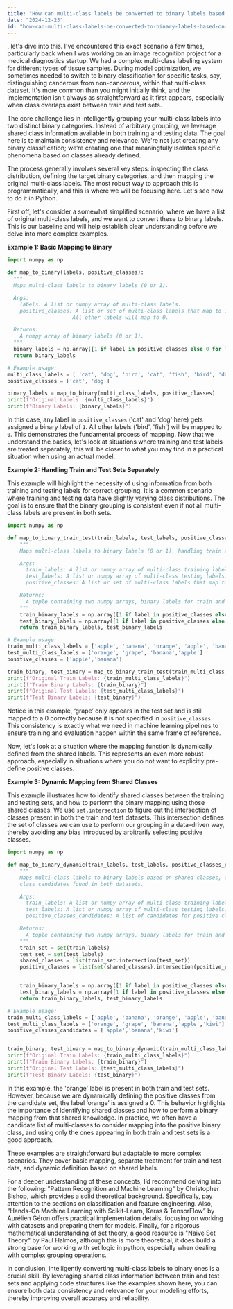 ```yaml
---
title: "How can multi-class labels be converted to binary labels based on shared classes in the training and testing sets?"
date: "2024-12-23"
id: "how-can-multi-class-labels-be-converted-to-binary-labels-based-on-shared-classes-in-the-training-and-testing-sets"
---
```


, let's dive into this. I've encountered this exact scenario a few times, particularly back when I was working on an image recognition project for a medical diagnostics startup. We had a complex multi-class labeling system for different types of tissue samples. During model optimization, we sometimes needed to switch to binary classification for specific tasks, say, distinguishing cancerous from non-cancerous, within that multi-class dataset. It's more common than you might initially think, and the implementation isn't always as straightforward as it first appears, especially when class overlaps exist between train and test sets.

The core challenge lies in intelligently grouping your multi-class labels into two distinct binary categories. Instead of arbitrary grouping, we leverage shared class information available in both training and testing data. The goal here is to maintain consistency and relevance. We're not just creating any binary classification; we’re creating one that meaningfully isolates specific phenomena based on classes already defined.

The process generally involves several key steps: inspecting the class distribution, defining the target binary categories, and then mapping the original multi-class labels. The most robust way to approach this is programmatically, and this is where we will be focusing here. Let's see how to do it in Python.

First off, let's consider a somewhat simplified scenario, where we have a list of original multi-class labels, and we want to convert these to binary labels. This is our baseline and will help establish clear understanding before we delve into more complex examples.

**Example 1: Basic Mapping to Binary**

```python
import numpy as np

def map_to_binary(labels, positive_classes):
  """
  Maps multi-class labels to binary labels (0 or 1).

  Args:
    labels: A list or numpy array of multi-class labels.
    positive_classes: A list or set of multi-class labels that map to 1.
                     All other labels will map to 0.

  Returns:
    A numpy array of binary labels (0 or 1).
  """
  binary_labels = np.array([1 if label in positive_classes else 0 for label in labels])
  return binary_labels

# Example usage:
multi_class_labels = [ 'cat', 'dog', 'bird', 'cat', 'fish', 'bird', 'dog']
positive_classes = ['cat', 'dog']

binary_labels = map_to_binary(multi_class_labels, positive_classes)
print(f"Original Labels: {multi_class_labels}")
print(f"Binary Labels: {binary_labels}")
```

In this case, any label in `positive_classes` ('cat' and 'dog' here) gets assigned a binary label of `1`. All other labels ('bird', 'fish') will be mapped to `0`. This demonstrates the fundamental process of mapping. Now that we understand the basics, let's look at situations where training and test labels are treated separately, this will be closer to what you may find in a practical situation when using an actual model.

**Example 2: Handling Train and Test Sets Separately**

This example will highlight the necessity of using information from both training and testing labels for correct grouping. It is a common scenario where training and testing data have slightly varying class distributions. The goal is to ensure that the binary grouping is consistent even if not all multi-class labels are present in both sets.

```python
import numpy as np

def map_to_binary_train_test(train_labels, test_labels, positive_classes):
    """
    Maps multi-class labels to binary labels (0 or 1), handling train and test sets separately.

    Args:
      train_labels: A list or numpy array of multi-class training labels.
      test_labels: A list or numpy array of multi-class testing labels.
      positive_classes: A list or set of multi-class labels that map to 1.

    Returns:
      A tuple containing two numpy arrays, binary labels for train and test data respectively.
    """
    train_binary_labels = np.array([1 if label in positive_classes else 0 for label in train_labels])
    test_binary_labels = np.array([1 if label in positive_classes else 0 for label in test_labels])
    return train_binary_labels, test_binary_labels

# Example usage:
train_multi_class_labels = ['apple', 'banana', 'orange', 'apple', 'banana']
test_multi_class_labels = ['orange', 'grape', 'banana','apple']
positive_classes = ['apple','banana']

train_binary, test_binary = map_to_binary_train_test(train_multi_class_labels, test_multi_class_labels, positive_classes)
print(f"Original Train Labels: {train_multi_class_labels}")
print(f"Train Binary Labels: {train_binary}")
print(f"Original Test Labels: {test_multi_class_labels}")
print(f"Test Binary Labels: {test_binary}")

```

Notice in this example, ‘grape’ only appears in the test set and is still mapped to a 0 correctly because it is not specified in `positive_classes`. This consistency is exactly what we need in machine learning pipelines to ensure training and evaluation happen within the same frame of reference.

Now, let's look at a situation where the mapping function is dynamically defined from the shared labels. This represents an even more robust approach, especially in situations where you do not want to explicitly pre-define positive classes.

**Example 3: Dynamic Mapping from Shared Classes**

This example illustrates how to identify shared classes between the training and testing sets, and how to perform the binary mapping using those shared classes. We use `set.intersection` to figure out the intersection of classes present in both the train and test datasets. This intersection defines the set of classes we can use to perform our grouping in a data-driven way, thereby avoiding any bias introduced by arbitrarily selecting positive classes.

```python
import numpy as np

def map_to_binary_dynamic(train_labels, test_labels, positive_classes_candidates):
    """
    Maps multi-class labels to binary labels based on shared classes, using a subset of positive
    class candidates found in both datasets.

    Args:
      train_labels: A list or numpy array of multi-class training labels.
      test_labels: A list or numpy array of multi-class testing labels.
      positive_classes_candidates: A list of candidates for positive classes.

    Returns:
      A tuple containing two numpy arrays, binary labels for train and test data respectively.
    """
    train_set = set(train_labels)
    test_set = set(test_labels)
    shared_classes = list(train_set.intersection(test_set))
    positive_classes = list(set(shared_classes).intersection(positive_classes_candidates))


    train_binary_labels = np.array([1 if label in positive_classes else 0 for label in train_labels])
    test_binary_labels = np.array([1 if label in positive_classes else 0 for label in test_labels])
    return train_binary_labels, test_binary_labels

# Example usage:
train_multi_class_labels = ['apple', 'banana', 'orange', 'apple', 'banana', 'kiwi']
test_multi_class_labels = ['orange', 'grape', 'banana','apple','kiwi']
positive_classes_candidates = ['apple','banana','kiwi']


train_binary, test_binary = map_to_binary_dynamic(train_multi_class_labels, test_multi_class_labels,positive_classes_candidates)
print(f"Original Train Labels: {train_multi_class_labels}")
print(f"Train Binary Labels: {train_binary}")
print(f"Original Test Labels: {test_multi_class_labels}")
print(f"Test Binary Labels: {test_binary}")
```

In this example, the 'orange' label is present in both train and test sets. However, because we are dynamically defining the positive classes from the candidate set, the label ‘orange’ is assigned a 0. This behavior highlights the importance of identifying shared classes and how to perform a binary mapping from that shared knowledge. In practice, we often have a candidate list of multi-classes to consider mapping into the positive binary class, and using only the ones appearing in both train and test sets is a good approach.

These examples are straightforward but adaptable to more complex scenarios. They cover basic mapping, separate treatment for train and test data, and dynamic definition based on shared labels.

For a deeper understanding of these concepts, I’d recommend delving into the following: "Pattern Recognition and Machine Learning" by Christopher Bishop, which provides a solid theoretical background. Specifically, pay attention to the sections on classification and feature engineering. Also, “Hands-On Machine Learning with Scikit-Learn, Keras & TensorFlow” by Aurélien Géron offers practical implementation details, focusing on working with datasets and preparing them for models. Finally, for a rigorous mathematical understanding of set theory, a good resource is "Naive Set Theory" by Paul Halmos, although this is more theoretical, it does build a strong base for working with set logic in python, especially when dealing with complex grouping operations.

In conclusion, intelligently converting multi-class labels to binary ones is a crucial skill. By leveraging shared class information between train and test sets and applying code structures like the examples shown here, you can ensure both data consistency and relevance for your modeling efforts, thereby improving overall accuracy and reliability.
